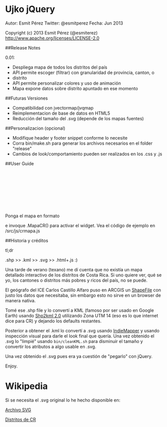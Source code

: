 # Ujko jQuery

Autor: Esmit Pérez 
Twitter: @esmitperez
Fecha: Jun 2013

Copyright (c) 2013 Esmit Pérez (@esmiterez)
http://www.apache.org/licenses/LICENSE-2.0

##Release Notes

0.01:
- Despliega mapa de todos los distritos del país
- API permite escoger (filtrar) con granularidad de provincia, canton, o
- distrito
- API permite personalizar colores y uso de animación
- Mapa expone datos sobre distrito apuntado en ese momento


##Futuras Versiones

- Compatibilidad con jvectormap/jvqmap
- Reimplementacion de base de datos en HTML5
- Reducción del tamaño del .svg (depende de los mapas fuentes)


##Personalizacion (opcional)

- Modifique header y footer snippet conforme lo necesite
- Corra bin/make.sh para generar los archivos necesarios en el folder "release"
- Cambios de look/comportamiento pueden ser realizados en los .css y .js


##User Guide

Ponga el mapa en formato <svg> en un <div> e invoque .MapaCR() para activar el widget.
Vea el código de ejemplo en /src/js/crmapa.js

##Historia y créditos

tl;dr
 
   .shp >> .kml >> .svg >> .html+.js :)


Una tarde de verano (texano) me dí cuenta que no existía un mapa detallado interactivo de los distritos de Costa Rica. Si uno quiere ver, qué se yo, los cantones o distritos más pobres y ricos del país, no se puede.

El geógrafo del ICE Carlos Castillo Alfaro  puso en ARCGIS un [ShapeFile](http://www.arcgis.com/home/item.html?id=29462fe665444063b69ac35fa82f4bc0) con justo los datos que necesitaba, sin embargo esto no sirve en un browser de manera nativa.

Tomé ese .shp file y lo convertí a KML (famoso por ser usado en Google Earth) usando [Shp2kml 2.0](http://www.zonums.com/shp2kml.html) utilizando Zona UTM 14 (eso es lo que internet dice para CR) y dejando los defaults restantes.

Posterior a obtener el .kml lo convertí a .svg usando [IndieMapper](http://indiemapper.com) y usando inspección visual para darle el look final que quería. Una vez obtenido el .svg lo "limpié" usando `bin/cleanKML.sh` para disminuir el tamaño y convertir los atributos a algo usable en .svg.

Una vez obtenido el .svg pues era ya cuestión de "pegarlo" con jQuery.

Enjoy.  

Wikipedia
=========

Si se necesita el .svg original lo he hecho disponible en:

[Archivo SVG](http://commons.wikimedia.org/wiki/File:Mapa_de_Distritos_de_Costa_Rica_(alta_definici%C3%B3n),_formato_SVG.svg)

[Distritos de CR](http://es.wikipedia.org/wiki/Distritos_de_Costa_Rica)

